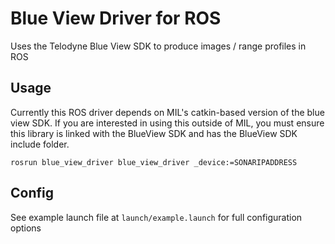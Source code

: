 # Blue View Driver for ROS
Uses the Telodyne Blue View SDK to produce images / range profiles in ROS

## Usage

Currently this ROS driver depends on MIL's catkin-based version of the blue view SDK.
If you are interested in using this outside of MIL, you must ensure this library is
linked with the BlueView SDK and has the BlueView SDK include folder.

``` rosrun blue_view_driver blue_view_driver _device:=SONARIPADDRESS ```

## Config

See example launch file at ``` launch/example.launch ``` for full configuration options


